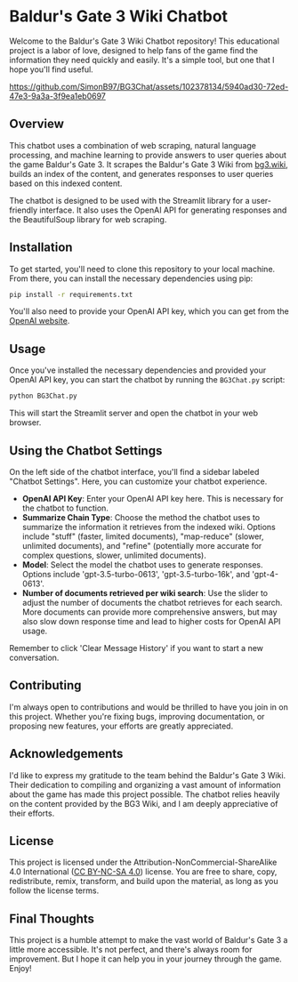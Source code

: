 # Baldur's Gate 3 Wiki Chatbot

Welcome to the Baldur's Gate 3 Wiki Chatbot repository! This educational project is a labor of love, designed to help fans of the game find the information they need quickly and easily. It's a simple tool, but one that I hope you'll find useful.

https://github.com/SimonB97/BG3Chat/assets/102378134/5940ad30-72ed-47e3-9a3a-3f9ea1eb0697

## Overview

This chatbot uses a combination of web scraping, natural language processing, and machine learning to provide answers to user queries about the game Baldur's Gate 3. It scrapes the Baldur's Gate 3 Wiki from [bg3.wiki](https://bg3.wiki/), builds an index of the content, and generates responses to user queries based on this indexed content. 

The chatbot is designed to be used with the Streamlit library for a user-friendly interface. It also uses the OpenAI API for generating responses and the BeautifulSoup library for web scraping.

## Installation

To get started, you'll need to clone this repository to your local machine. From there, you can install the necessary dependencies using pip:

```bash
pip install -r requirements.txt
```

You'll also need to provide your OpenAI API key, which you can get from the [OpenAI website](https://platform.openai.com/account/api-keys).

## Usage

Once you've installed the necessary dependencies and provided your OpenAI API key, you can start the chatbot by running the `BG3Chat.py` script:

```bash
python BG3Chat.py
```

This will start the Streamlit server and open the chatbot in your web browser.

## Using the Chatbot Settings

On the left side of the chatbot interface, you'll find a sidebar labeled "Chatbot Settings". Here, you can customize your chatbot experience. 

- **OpenAI API Key**: Enter your OpenAI API key here. This is necessary for the chatbot to function.
- **Summarize Chain Type**: Choose the method the chatbot uses to summarize the information it retrieves from the indexed wiki. Options include "stuff" (faster, limited documents), "map-reduce" (slower, unlimited documents), and "refine" (potentially more accurate for complex questions, slower, unlimited documents).
- **Model**: Select the model the chatbot uses to generate responses. Options include 'gpt-3.5-turbo-0613', 'gpt-3.5-turbo-16k', and 'gpt-4-0613'.
- **Number of documents retrieved per wiki search**: Use the slider to adjust the number of documents the chatbot retrieves for each search. More documents can provide more comprehensive answers, but may also slow down response time and lead to higher costs for OpenAI API usage.

Remember to click 'Clear Message History' if you want to start a new conversation.

## Contributing

I'm always open to contributions and would be thrilled to have you join in on this project. Whether you're fixing bugs, improving documentation, or proposing new features, your efforts are greatly appreciated.

## Acknowledgements

I'd like to express my gratitude to the team behind the Baldur's Gate 3 Wiki. Their dedication to compiling and organizing a vast amount of information about the game has made this project possible. The chatbot relies heavily on the content provided by the BG3 Wiki, and I am deeply appreciative of their efforts.

## License

This project is licensed under the Attribution-NonCommercial-ShareAlike 4.0 International ([CC BY-NC-SA 4.0](https://creativecommons.org/licenses/by-nc-sa/4.0/)) license. You are free to share, copy, redistribute, remix, transform, and build upon the material, as long as you follow the license terms.

## Final Thoughts

This project is a humble attempt to make the vast world of Baldur's Gate 3 a little more accessible. It's not perfect, and there's always room for improvement. But I hope it can help you in your journey through the game. Enjoy!
